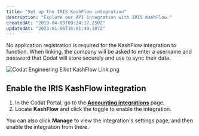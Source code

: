 ```yaml
---
title: "Set up the IRIS KashFlow integration"
description: "Explore our API integration with IRIS KashFlow."
createdAt: "2019-04-09T09:24:17.250Z"
updatedAt: "2023-01-06T16:01:49.187Z"
---
```


No application registration is required for the KashFlow integration to function. When linking, the company will be asked to enter a username and password that Codat will store securely and use to sync their data.

![](https://files.readme.io/ab9e496-Codat_Engineering_Elliot_KashFlow_Link.png "Codat Engineering   Elliot   KashFlow Link.png")

## Enable the IRIS KashFlow integration

1. In the Codat Portal, go to the <a className="external" href="https://app.codat.io/settings/integrations/accounting" target="blank">**Accounting integrations**</a> page.
2. Locate **KashFlow** and click the toggle to enable the integration.

You can also click **Manage** to view the integration's settings page, and then enable the integration from there.
